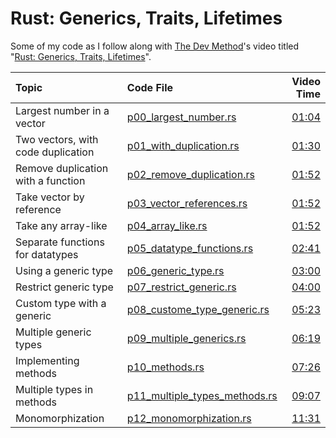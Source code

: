 # Rust: Generics, Traits, Lifetimes

Some of my code as I follow along with [The Dev
Method](https://www.youtube.com/@TheDevMethod)'s video titled "[Rust: Generics,
Traits, Lifetimes](https://www.youtube.com/watch?v=JLfEiJhpTbE)".

| Topic                              | Code File                                                            |                                  Video Time |
|:-----------------------------------|:---------------------------------------------------------------------|--------------------------------------------:|
| Largest number in a vector         | [p00_largest_number.rs](./src/p00_largest_number.rs)                 | [01:04](https://youtu.be/JLfEiJhpTbE?t=64)  |
| Two vectors, with code duplication | [p01_with_duplication.rs](./src/p01_with_duplication.rs)             | [01:30](https://youtu.be/JLfEiJhpTbE?t=90)  |
| Remove duplication with a function | [p02_remove_duplication.rs](./src/p02_remove_duplication.rs)         | [01:52](https://youtu.be/JLfEiJhpTbE?t=112) |
| Take vector by reference           | [p03_vector_references.rs](./src/p03_vector_references.rs)           | [01:52](https://youtu.be/JLfEiJhpTbE?t=112) |
| Take any array-like                | [p04_array_like.rs](./src/p04_array_like.rs)                         | [01:52](https://youtu.be/JLfEiJhpTbE?t=112) |
| Separate functions for datatypes   | [p05_datatype_functions.rs](./src/p05_datatype_functions.rs)         | [02:41](https://youtu.be/JLfEiJhpTbE?t=161) |
| Using a generic type               | [p06_generic_type.rs](./src/p06_generic_type.rs)                     | [03:00](https://youtu.be/JLfEiJhpTbE?t=180) |
| Restrict generic type              | [p07_restrict_generic.rs](./src/p07_restrict_generic.rs)             | [04:00](https://youtu.be/JLfEiJhpTbE?t=240) |
| Custom type with a generic         | [p08_custome_type_generic.rs](./src/p08_custome_type_generic.rs)     | [05:23](https://youtu.be/JLfEiJhpTbE?t=323) |
| Multiple generic types             | [p09_multiple_generics.rs](./src/p09_multiple_generics.rs)           | [06:19](https://youtu.be/JLfEiJhpTbE?t=379) |
| Implementing methods               | [p10_methods.rs](./src/p10_methods.rs)                               | [07:26](https://youtu.be/JLfEiJhpTbE?t=446) |
| Multiple types in methods          | [p11_multiple_types_methods.rs](./src/p11_multiple_types_methods.rs) | [09:07](https://youtu.be/JLfEiJhpTbE?t=547) |
| Monomorphization                   | [p12_monomorphization.rs](./src/p12_monomorphization.rs)             | [11:31](https://youtu.be/JLfEiJhpTbE?t=691) |
